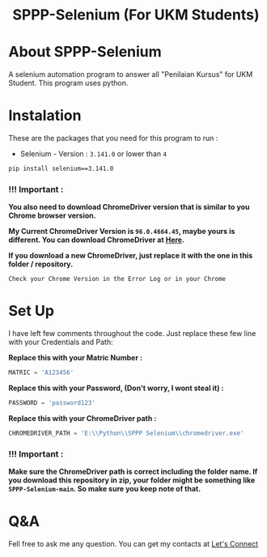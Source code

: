 <h1 align="center">SPPP-Selenium (For UKM Students)</h1>

# About SPPP-Selenium
A selenium automation program to answer all "Penilaian Kursus" for UKM Student. This program uses python.


# Instalation

These are the packages that you need for this program to run :
- Selenium - Version : `3.141.0` or lower than `4`
```cmd
pip install selenium==3.141.0
```

### !!! Important :
**You also need to download ChromeDriver version that is similar to you Chrome browser version.**

**My Current ChromeDriver Version is `96.0.4664.45`, maybe yours is different. You can download ChromeDriver at [Here](https://chromedriver.chromium.org/downloads).**

**If you download a new ChromeDriver, just replace it with the one in this folder / repository.**

`Check your Chrome Version in the Error Log or in your Chrome`


# Set Up

I have left few comments throughout the code. Just replace these few line with your Credentials and Path:


**Replace this with your Matric Number :**
```python
MATRIC = 'A123456'
```

**Replace this with your Password, (Don't worry, I wont steal it) :**
```python
PASSWORD = 'password123'
```

**Replace this with your ChromeDriver path :**
```python
CHROMEDRIVER_PATH = 'E:\\Python\\SPPP Selenium\\chromedriver.exe'
```
### !!! Important :
**Make sure the ChromeDriver path is correct including the folder name. If you download this repository in zip, your folder might be something like `SPPP-Selenium-main`. So make sure you keep note of that.**



# Q&A
Fell free to ask me any question. You can get my contacts at [Let's Connect](https://github.com/MrShameer#lets-connect)
